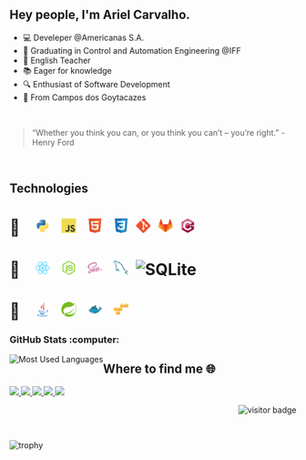## Hey people, I'm Ariel Carvalho.

- 💻 Develeper @Americanas S.A.
- :robot: Graduating in Control and Automation Engineering @IFF
- :speech_balloon: English Teacher
- :books: Eager for knowledge	
- :mag: Enthusiast of Software Development
- :round_pushpin: From Campos dos Goytacazes

<br>

> “Whether you think you can, or you think you can’t – you’re right.” - Henry Ford

<br>


## Technologies

<h1> 🥇   &nbsp;&nbsp;
   <img height="26" alt="Python" src="https://raw.githubusercontent.com/devicons/devicon/master/icons/python/python-original.svg"> &nbsp;
   <img height="26" alt="Javascript" src="https://raw.githubusercontent.com/devicons/devicon/master/icons/javascript/javascript-original.svg"> &nbsp;
   <img height="26" alt="HTML" src="https://raw.githubusercontent.com/devicons/devicon/master/icons/html5/html5-original.svg"> &nbsp;
   <img height="26" alt="CSS" src="https://raw.githubusercontent.com/devicons/devicon/master/icons/css3/css3-original.svg">&nbsp;
   <img height="26" alt="Git" src="https://github.com/devicons/devicon/blob/master/icons/git/git-original.svg">&nbsp;
   <img height="26" alt="GitLab" src="https://github.com/devicons/devicon/blob/master/icons/gitlab/gitlab-original.svg">&nbsp;
   <img height="26" alt="C++" src="https://github.com/devicons/devicon/blob/master/icons/cplusplus/cplusplus-original.svg">&nbsp; 
</h1>


<h1>  🥈  &nbsp;&nbsp;
   <img height="26" alt="ReactJs" src="https://github.com/devicons/devicon/blob/master/icons/react/react-original.svg"> &nbsp; 
   <img height="26" alt="NodeJs" src="https://github.com/devicons/devicon/blob/master/icons/nodejs/nodejs-original.svg"> &nbsp;
   <img height="26" alt="Sass" src="https://github.com/devicons/devicon/blob/master/icons/sass/sass-original.svg"> &nbsp;
   <img height="26" alt="MySQL" src="https://github.com/devicons/devicon/blob/master/icons/mysql/mysql-original.svg">&nbsp;
   <img height="26" alt="SQLite" src="https://img.shields.io/badge/Sqlite%20-%2367b9e9.svg?&style=for-the-badge&logo=sqlite&logoColor=%23003c58">&nbsp;
</h1>

<h1> 🥉  &nbsp;&nbsp;
<!--   <img height="26" alt="Ruby" src="https://raw.githubusercontent.com/devicons/devicon/master/icons/ruby/ruby-original.svg"> &nbsp;
  <img height="26" alt="Go" src="https://github.com/devicons/devicon/blob/master/icons/go/go-original.svg"> &nbsp; 
  <img height="26" alt="MatLab" src="https://github.com/devicons/devicon/blob/master/icons/matlab/matlab-original.svg"> &nbsp;-->
  <img height="26" alt="Java" src="https://github.com/devicons/devicon/blob/master/icons/java/java-original.svg"> &nbsp;
  <img height="26" alt="Spring" src="https://github.com/devicons/devicon/blob/master/icons/spring/spring-original.svg"> &nbsp;
  <img height="26" alt="Docker" src="https://github.com/devicons/devicon/blob/master/icons/docker/docker-original.svg"> &nbsp;
<!--   <img height="26" alt="Kubernetes" src="https://github.com/devicons/devicon/blob/master/icons/kubernetes/kubernetes-plain.svg"> &nbsp; -->
  <img height="26" alt="AWS" src="https://github.com/devicons/devicon/blob/master/icons/amazonwebservices/amazonwebservices-original.svg"> &nbsp;
</h1>


<h3> GitHub Stats :computer: </h3>

<!--Github Stats
<a href="https://github.com/Arielcarv">
  <img align="center" src="https://github-readme-stats.vercel.app/api?username=Arielcarv&show_icons=true&theme=merko" />
</a>-->

<!--Most used Languages-->
<a href="https://github.com/Arielcarv?tab=repositories">
  <img align="left" 
       alt="Most Used Languages" 
       src="https://github-readme-stats.vercel.app/api/top-langs/?username=Arielcarv&layout=compact&theme=onedark" />
</a>

## Where to find me :globe_with_meridians:
<div>
<!--[![Badges]-->
<!--[![Github Badge]-->
<a href="https://github.com/Arielcarv">
    <img src="https://img.shields.io/badge/-Github-000?style=flat-square&logo=Github&logoColor=white">  
</a>

<!--[![Linkedin Badge]-->
<a href="https://www.linkedin.com/in/arielcarvnasc/">
    <img src="https://img.shields.io/badge/-LinkedIn-blue?style=flat-square&logo=Linkedin&logoColor=white">  
</a> 

<!--[![Gmail Badge]-->
<a href="mailto:arielcarvnasc@gmail.com">
    <img src="https://img.shields.io/badge/-Gmail-D14836?&style=flat-square&logo=Gmail&logoColor=white">  
</a> 

<!--[![Facebook Badge]-->
<a href="https://www.facebook.com/arielcarv">
  <img src="https://img.shields.io/badge/Facebook-%231877F2.svg?&style=flat-square&logo=facebook&logoColor=white">  
</a> 

<!--[Instagram Badge-->
<a href="https://www.instagram.com/arielcarv/?hl=pt-br">
  <img src="https://img.shields.io/badge/Instagram-%23E4405F.svg?&style=flat-square&logo=instagram&logoColor=white">
</a>

<!--[Visitors Badge-->
<p align="right">
 <img alt="visitor badge" src="https://visitor-badge.laobi.icu/badge?page_id=Arielcarv">
</p>
</div>

<br>


![trophy](https://github-profile-trophy.vercel.app/?username=Arielcarv&theme=onedark&title=Joined2020,Commits,Followers,Repositories)
